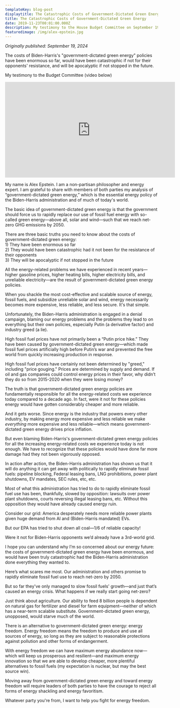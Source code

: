 ```yaml
---
templateKey: blog-post
displaytitle: The Catastrophic Costs of Government-Dictated Green Energy
title: The Catastrophic Costs of Government-Dictated Green Energy
date: 2019-11-23T00:01:00.000Z
description: My testimony to the House Budget Committee on September 19, 2024
featuredimage: /img/alex-epstein.jpg
---
```

_Originally published: September 19, 2024_

The costs of Biden-Harris's "government-dictated green energy" policies have been enormous so far, would have been catastrophic if not for their opponents' resistance, and will be apocalyptic if not stopped in the future.

My testimony to the Budget Committee (video below)


<iframe width="560" height="315" src="https://www.youtube.com/embed/wu60FAFjSp8?si=5Ph1OFj7P2JFSlJT&amp;start=1120" title="YouTube video player" frameborder="0" allow="accelerometer; autoplay; clipboard-write; encrypted-media; gyroscope; picture-in-picture; web-share" referrerpolicy="strict-origin-when-cross-origin" allowfullscreen></iframe>


My name is Alex Epstein. I am a non-partisan philosopher and energy expert. I am grateful to share with members of both parties my analysis of “government-dictated green energy,” which is the essential energy policy of the Biden-Harris administration and of much of today's world.

The basic idea of government-dictated green energy is that the government should force us to rapidly replace our use of fossil fuel energy with so-called green energy—above all, solar and wind—such that we reach net-zero GHG emissions by 2050.

There are three basic truths you need to know about the costs of government-dictated green energy:\
    1) They have been enormous so far\
    2) They would have been catastrophic had it not been for the resistance of their opponents\
    3) They will be apocalyptic if not stopped in the future

All the energy-related problems we have experienced in recent years—higher gasoline prices, higher heating bills, higher electricity bills, and unreliable electricity—are the result of government-dictated green energy policies.

When you shackle the most cost-effective and scalable source of energy, fossil fuels, and subsidize unreliable solar and wind, energy necessarily becomes more expensive, less reliable, and less secure. It's that simple.

Unfortunately, the Biden-Harris administration is engaged in a denial campaign, blaming our energy problems and the problems they lead to on everything but their own policies, especially Putin (a derivative factor) and industry greed (a lie).

High fossil fuel prices have not primarily been a “Putin price hike.” They have been caused by government-dictated green energy—which made fossil fuel prices artificially high before Putin’s war and prevented the free world from quickly increasing production in response.

High fossil fuel prices have certainly not been determined by "greed," including "price gouging." Prices are determined by supply and demand. If oil and gas companies could control energy prices in their favor, why didn’t they do so from 2015-2020 when they were losing money?

The truth is that government-dictated green energy policies are fundamentally responsible for all the energy-related costs we experience today compared to a decade ago. In fact, were it not for these policies energy would have gotten considerably cheaper and more reliable.

And it gets worse. Since energy is the industry that powers every other industry, by making energy more expensive and less reliable we make *everything* more expensive and less reliable—which means government-dictated green energy drives price inflation.

But even blaming Biden-Harris's government-dictated green energy policies for all the increasing energy-related costs we experience today is not enough. We have to recognize that these policies would have done far more damage had they not been vigorously opposed.

In action after action, the Biden-Harris administration has shown us that it will do anything it can get away with politically to rapidly eliminate fossil fuels: pipeline blocking, Federal leasing bans, LNG prohibitions, power plant shutdowns, EV mandates, SEC rules, etc, etc.

Most of what this administration has tried to do to rapidly eliminate fossil fuel use has been, thankfully, slowed by opposition: lawsuits over power plant shutdowns, courts reversing illegal leasing bans, etc. Without this opposition they would have already caused energy ruin.

Consider our grid: America desperately needs more reliable power plants given huge demand from AI and (Biden-Harris mandated) EVs.

But our EPA has tried to shut down all coal—1/6 of reliable capacity!

Were it not for Biden-Harris opponents we’d already have a 3rd-world grid.

I hope you can understand why I’m so concerned about our energy future: the costs of government-dictated green energy have been enormous, and would have been truly catastrophic had the Biden-Harris administration done everything they wanted to.

Here’s what scares me most. Our administration and others promise to rapidly eliminate fossil fuel use to reach net-zero by 2050.

But so far they've only managed to slow fossil fuels' growth—and just that’s caused an energy crisis. What happens if we really start going net-zero?

Just think about agriculture. Our ability to feed 8 billion people is dependent on natural gas for fertilizer and diesel for farm equipment—neither of which has a near-term scalable substitute. Government-dictated green energy, unopposed, would starve much of the world.

There is an alternative to government-dictated green energy: energy freedom. Energy freedom means the freedom to produce and use all sources of energy, so long as they are subject to reasonable protections against pollution and other forms of endangerment.

With energy freedom we can have maximum energy abundance now—which will keep us prosperous and resilient—and maximum energy innovation so that we are able to develop cheaper, more plentiful alternatives to fossil fuels (my expectation is nuclear, but may the best source win).

Moving away from government-dictated green energy and toward energy freedom will require leaders of both parties to have the courage to reject all forms of energy shackling and energy favoritism.

Whatever party you're from, I want to help you fight for energy freedom.

